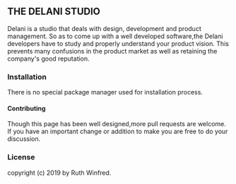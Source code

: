 ## THE DELANI STUDIO
Delani is a studio that deals with design, development and product management. So as to come up with a well developed software,the Delani developers have to study and properly understand your product vision. This prevents many confusions in the product market as well as retaining the company's good reputation.

### Installation
There is no special package manager used for installation process.

#### Contributing
Though this page has been well designed,more pull requests are welcome. If you have an important change or addition to make you are free to do your discussion.

### License
copyright (c) 2019 by Ruth Winfred.
